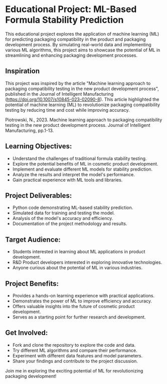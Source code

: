# Educational Project: ML-Based Formula Stability Prediction

This educational project explores the application of machine learning (ML) for predicting packaging compatibility in the product and packaging development process. By simulating real-world data and implementing various ML algorithms, this project aims to showcase the potential of ML in streamlining and enhancing packaging development processes.

## Inspiration

This project was inspired by the article "Machine learning approach to packaging compatibility testing in the new product development process", published in the Journal of Intelligent Manufacturing (https://doi.org/10.1007/s10845-023-02090-8). This article highlighted the potential of machine learning (ML) to revolutionize packaging compatibility testing by reducing time and cost while improving accuracy.

Piotrowski, N., 2023. Machine learning approach to packaging compatibility testing in the new product development process. Journal of Intelligent Manufacturing, pp.1-13.

## Learning Objectives:

- Understand the challenges of traditional formula stability testing.
- Explore the potential benefits of ML in cosmetic product development.
- Implement and evaluate different ML models for stability prediction.
- Analyze the results and interpret the model's performance.
- Gain practical experience with ML tools and libraries.

## Project Deliverables:

- Python code demonstrating ML-based stability prediction.
- Simulated data for training and testing the model.
- Analysis of the model's accuracy and efficiency.
- Documentation of the project methodology and results.

## Target Audience:

- Students interested in learning about ML applications in product development.
- R&D Product developers interested in exploring innovative technologies.
- Anyone curious about the potential of ML in various industries.

## Project Benefits:

- Provides a hands-on learning experience with practical applications.
- Demonstrates the power of ML to improve efficiency and accuracy.
- Offers valuable insights into the future of cosmetic product development.
- Serves as a starting point for further research and development.

## Get Involved:

- Fork and clone the repository to explore the code and data.
- Try different ML algorithms and compare their performance.
- Experiment with different data features and model parameters.
- Share your findings and contribute to the project discussion.

Join me in exploring the exciting potential of ML for revolutionizing packaging development!
